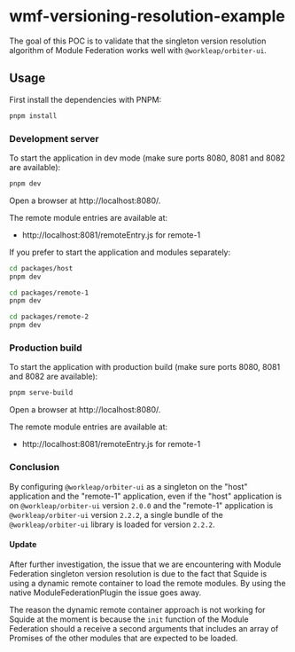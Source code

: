 # wmf-versioning-resolution-example

The goal of this POC is to validate that the singleton version resolution algorithm of Module Federation works well with `@workleap/orbiter-ui`.

## Usage

First install the dependencies with PNPM:

```bash
pnpm install
```

### Development server

To start the application in dev mode (make sure ports 8080, 8081 and 8082 are available):

```bash
pnpm dev
```

Open a browser at http://localhost:8080/.

The remote module entries are available at:
- http://localhost:8081/remoteEntry.js for remote-1

If you prefer to start the application and modules separately:

```bash
cd packages/host
pnpm dev
```

```bash
cd packages/remote-1
pnpm dev
```

```bash
cd packages/remote-2
pnpm dev
```

### Production build

To start the application with production build (make sure ports 8080, 8081 and 8082 are available):

```bash
pnpm serve-build
```

Open a browser at http://localhost:8080/.

The remote module entries are available at:
- http://localhost:8081/remoteEntry.js for remote-1

### Conclusion

By configuring `@workleap/orbiter-ui` as a singleton on the "host" application and the "remote-1" application, even if the "host" application is on `@workleap/orbiter-ui` version `2.0.0` and the "remote-1" application is `@workleap/orbiter-ui` version `2.2.2`, a single bundle of the `@workleap/orbiter-ui` library is loaded for version `2.2.2`.

#### Update

After further investigation, the issue that we are encountering with Module Federation singleton version resolution is due to the fact that Squide is using a dynamic remote container to load the remote modules. By using the native ModuleFederationPlugin the issue goes away.

The reason the dynamic remote container approach is not working for Squide at the moment is because the `init` function of the Module Federation should a receive a second arguments that includes an array of Promises of the other modules that are expected to be loaded.